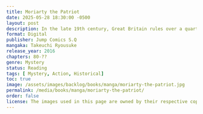```yaml
---
title: Moriarty the Patriot
date: 2025-05-28 18:30:00 -0500
layout: post
description: In the late 19th century, Great Britain rules over a quarter of the world. Nobles sit in their fancy homes in comfort and luxury, while the working class slaves away at their jobs. When young Albert James Moriarty’s upper-class family adopts two lower-class orphans, the cruelty the boys experience at his family’s hands cements Albert’s hatred of the nobility he was born into. He asks the older of the two boys—who has a genius mind and a killer instinct—to help him rid the world of evil, starting with Albert’s own family!
format: Digital
publisher: Jump Comics S.Q
mangaka: Takeuchi Ryousuke
release_year: 2016
chapters: 80-??
genre: Mystery
status: Reading
tags: [ Mystery, Action, Historical]
toc: true
image: /assets/images/backlog/books/manga/moriarty-the-patriot.jpg
permalink: /media/books/manga/moriarty-the-patriot/
order: false
license: The images used in this page are owned by their respective copyright owners. All rights reserved. 
---
```

